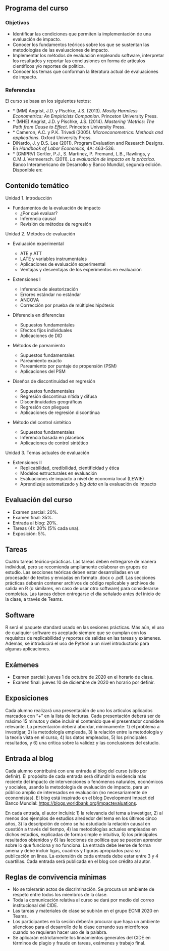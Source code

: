 ## Programa del curso

### Objetivos
* Identificar las condiciones que permiten la implementación de una evaluación de impacto.
* Conocer los fundamentos teóricos sobre los que se sustentan las metodologías de las evaluaciones de impacto.
* Implementar los métodos de evaluación empleando software, interpretar los resultados y reportar las conclusiones en forma de artículos científicos y/o reportes de política.
* Conocer los temas que conforman la literatura actual de evaluaciones de impacto.

### Referencias 
El curso se basa en los siguientes textos:
  * \* (MM) Angrist, J.D. y Pischke, J.S. (2013). *Mostly Harmless Econometrics: An Empiricists Companion*. Princeton University Press.
* \* (MHE) Angrist, J.D. y Pischke, J.S. (2014). *Mastering 'Metrics: The Path from Cause to Effect*. Princeton University Press.
* \* Cameron, A.C. y P.K. Trivedi (2005). *Microeconometrics: Methods and applications*. Oxford University Press.
* DiNardo, J. y D.S. Lee (2011). Program Evaluation and Research Designs. En *Handbook of Labor Economics*, 4A: 463-536.
* \* (GMPRV) Gertler, P.J., S. Martinez, P. Premand, L.B., Rawlings, y C.M.J. Vermeersch. (2011). *La evaluación de impacto en la práctica*. Banco Interamericano de Desarrollo y Banco Mundial, segunda edición. Disponible en: 

## Contenido temático

Unidad 1. Introducción
* Fundamentos de la evaluación de impacto
  - ¿Por qué evaluar?
  - Inferencia causal
  - Revisión de métodos de regresión

Unidad 2. Métodos de evaluación
* Evaluación experimental
  - ATE y ATT
  - LATE y variables instrumentales
  - Aplicaciones de evaluación experimental
  - Ventajas y desventajas de los experimentos en evaluación

* Extensiones I
  - Inferencia de aleatorización
  - Errores estándar no estándar
  - ANCOVA
  - Corrección por prueba de múltiples hipótesis

* Diferencia en diferencias
  - Supuestos fundamentales
  - Efectos fijos individuales
  - Aplicaciones de DID

* Métodos de pareamiento
  - Supuestos fundamentales
  - Pareamiento exacto
  - Pareamiento por puntaje de propensión (PSM)
  - Aplicaciones del PSM

* Diseños de discontinuidad en regresión
  - Supuestos fundamentales
  - Regresión discontinua nítida y difusa
  - Discontinuidades geográficas
  - Regresión con pliegues
  - Aplicaciones de regresión discontinua

* Método del control sintético
  - Supuestos fundamentales
  - Inferencia basada en placebos
  - Aplicaciones de control sintético

Unidad 3. Temas actuales de evaluación
* Extensiones II
  - Replicabilidad, credibilidad, cientificidad y ética
  - Modelos estructurales en evaluación
  - Evaluaciones de impacto a nivel de economía local (LEWIE)
  - Aprendizaje automatizado y _big data_ en la evaluación de impacto


## Evaluación del curso

+ Examen parcial: 20%.
+ Examen final: 35%.
+ Entrada al blog: 20%.
+ Tareas (4): 20% (5% cada una).
+ Exposición: 5%.


## Tareas
Cuatro tareas teórico-prácticas. Las tareas deben entregarse de manera individual, pero se recomienda ampliamente colaborar en grupos de estudio. Las secciones teóricas deben estar desarrolladas en un procesador de textos y enviadas en formato .docx o .pdf. Las secciones prácticas deberán contener archivos de código replicable y archivos de salida en R (o similares, en caso de usar otro software) para considerarse completas. Las tareas deben entregarse el día señalado antes del inicio de la clase, a través de Teams.

## Software
R será el paquete standard usado en las sesiones prácticas. Más aún, el uso de cualquier software es aceptado siempre que se cumplan con los requisitos de replicabilidad y reportes de salidas en las tareas y exámenes. Además, se introducirá el uso de Python a un nivel introductorio para algunas aplicaciones.

## Exámenes
+ Examen parcial: jueves 1 de octubre de 2020 en el horario de clase.
+ Examen final: jueves 10 de diciembre de 2020 en horario por definir.


## Exposiciones
Cada alumno realizará una presentación de uno los artículos aplicados marcados con “+” en la lista de lecturas. Cada presentación deberá ser de máximo 15 minutos y debe incluir el contenido que el presentador considere relevante. La presentación deberá abordar, mínimamente: 1) el problema a investigar, 2) la metodología empleada, 3) la relación entre la metodología y la teoría vista en el curso, 4) los datos empleados, 5) los principales resultados, y 6) una crítica sobre la validez y las conclusiones del estudio.

## Entrada al blog
Cada alumno contribuirá con una entrada al blog del curso (sitio por definir). El propósito de cada entrada será difundir la evidencia más reciente del impacto de intervenciones o fenómenos naturales, económicos y sociales, usando la metodología de evaluación de impacto, para un público amplio de interesados en evaluación (no necesariamente de economistas). El blog está inspirado en el blog Development Impact del Banco Mundial: https://blogs.worldbank.org/impactevaluations.

En cada entrada, el autor incluirá: 1) la relevancia del tema a investigar, 2) al menos dos ejemplos de estudios alrededor del tema en los últimos cinco años, 3) la descripción de cómo se ha estudiado la relación causal en cuestión a través del tiempo, 4) las metodologías actuales empleadas en dichos estudios, explicadas de forma simple e intuitiva, 5) los principales resultados obtenidos y 6) las lecciones de política que se pueden aprender sobre lo que funciona y no funciona. La entrada debe leerse de forma amena y debe incluir ligas, cuadros y figuras apropiados para su publicación en línea. La extensión de cada entrada debe estar entre 3 y 4 cuartillas. Cada entrada será publicada en el blog con crédito al autor.


## Reglas de convivencia mínimas
+ No se tolerarán actos de discriminación. Se procura un ambiente de respeto entre todos los miembros de la clase.
+ Toda la comunicación relativa al curso se dará por medio del correo institucional del CIDE.
+ Las tareas y materiales de clase se subirán en el grupo ECNII 2020 en Teams.
+ Los participantes en la sesión deberán procurar que haya un ambiente silencioso para el desarrollo de la clase cerrando sus micrófonos cuando no requieran hacer uso de la palabra.
+ Se aplicarán estrictamente los lineamientos generales del CIDE en términos de plagio y fraude en tareas, exámenes y trabajo final.

